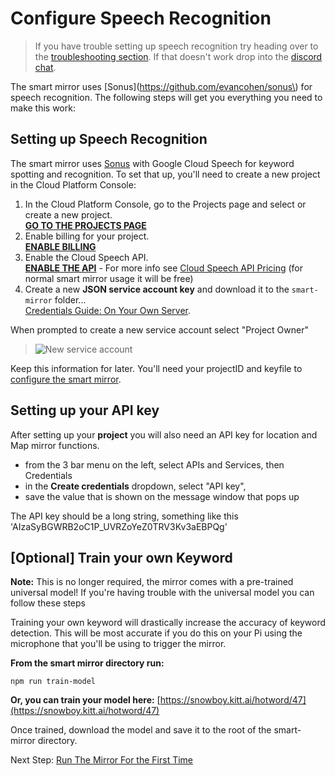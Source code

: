 # Configure Speech Recognition

> If you have trouble setting up speech recognition try heading over to the [troubleshooting section](troubleshooting.md). If that doesn't work drop into the [discord chat](https://discord.gg/JDnHaZH).

The smart mirror uses \[Sonus\]\(https://github.com/evancohen/sonus\) for speech recognition. The following steps will get you everything you need to make this work:

## Setting up Speech Recognition

The smart mirror uses [Sonus](https://github.com/evancohen/sonus) with Google Cloud Speech for keyword spotting and recognition. To set that up, you'll need to create a new project in the Cloud Platform Console:

1. In the Cloud Platform Console, go to the Projects page and select or create a new project.  
   [**GO TO THE PROJECTS PAGE**](https://console.cloud.google.com/project)
2. Enable billing for your project.  
   [**ENABLE BILLING**](https://support.google.com/cloud/answer/6293499#enable-billing)
3. Enable the Cloud Speech API.  
   [**ENABLE THE API**](https://console.cloud.google.com/flows/enableapi?apiid=speech.googleapis.com) - For more info see [Cloud Speech API Pricing](https://cloud.google.com/speech/#cloud-speech-api-pricing) \(for normal smart mirror usage it will be  free\)
4. Create a new **JSON service account key** and download it to the `smart-mirror` folder...  
   [Credentials Guide: On Your Own Server](https://googlecloudplatform.github.io/google-cloud-node/#/docs/google-cloud/0.42.2/guides/authentication#onyourownserver).

When prompted to create a new service account select "Project Owner"

> ![New service account](new-service-account.png)

Keep this information for later. You'll need your projectID and keyfile to [configure the smart mirror](configure_the_mirror.md#speech).

## Setting up your API key

After setting up your **project** you will also need an API key for location and Map mirror functions.
* from the 3 bar menu on the left, select APIs and Services, then Credentials
* in the **Create credentials** dropdown, select "API key", 
* save the value that is shown on the message window that pops up

The API key should be a long string, something like this 'AIzaSyBGWRB2oC1P_UVRZoYeZ0TRV3Kv3aEBPQg'

## \[Optional\] Train your own Keyword

**Note:** This is no longer required, the mirror comes with a pre-trained universal model! If you're having trouble with the universal model you can follow these steps

Training your own keyword will drastically increase the accuracy of keyword detection. This will be most accurate if you do this on your Pi using the microphone that you'll be using to trigger the mirror.

**From the smart mirror directory run:**

```
npm run train-model
```

**Or, you can train your model here:** [https://snowboy.kitt.ai/hotword/47](https://snowboy.kitt.ai/hotword/47)

Once trained, download the model and save it to the root of the smart-mirror directory.

Next Step: [Run The Mirror For the First Time](/first_time_running_smart_mirror.md)

